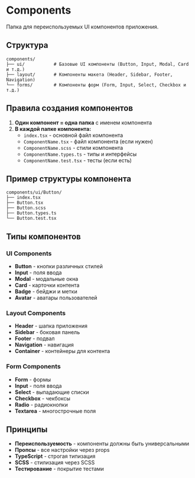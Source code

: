 # Components

Папка для переиспользуемых UI компонентов приложения.

## Структура

```
components/
├── ui/           # Базовые UI компоненты (Button, Input, Modal, Card и т.д.)
├── layout/       # Компоненты макета (Header, Sidebar, Footer, Navigation)
└── forms/        # Компоненты форм (Form, Input, Select, Checkbox и т.д.)
```

## Правила создания компонентов

1. **Один компонент = одна папка** с именем компонента
2. **В каждой папке компонента:**
   - `index.tsx` - основной файл компонента
   - `ComponentName.tsx` - файл компонента (если нужен)
   - `ComponentName.scss` - стили компонента
   - `ComponentName.types.ts` - типы и интерфейсы
   - `ComponentName.test.tsx` - тесты (если есть)

## Пример структуры компонента

```
components/ui/Button/
├── index.tsx
├── Button.tsx
├── Button.scss
├── Button.types.ts
└── Button.test.tsx
```

## Типы компонентов

### UI Components
- **Button** - кнопки различных стилей
- **Input** - поля ввода
- **Modal** - модальные окна
- **Card** - карточки контента
- **Badge** - бейджи и метки
- **Avatar** - аватары пользователей

### Layout Components
- **Header** - шапка приложения
- **Sidebar** - боковая панель
- **Footer** - подвал
- **Navigation** - навигация
- **Container** - контейнеры для контента

### Form Components
- **Form** - формы
- **Input** - поля ввода
- **Select** - выпадающие списки
- **Checkbox** - чекбоксы
- **Radio** - радиокнопки
- **Textarea** - многострочные поля

## Принципы

- **Переиспользуемость** - компоненты должны быть универсальными
- **Пропсы** - все настройки через props
- **TypeScript** - строгая типизация
- **SCSS** - стилизация через SCSS
- **Тестирование** - покрытие тестами
